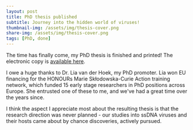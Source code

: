 ```yaml
---
layout: post
title: PhD thesis published
subtitle: Journey into the hidden world of viruses!
thumbnail-img: /assets/img/thesis-cover.png
share-img: /assets/img/thesis-cover.png
tags: [PhD, done]
---
```


The time has finally come, my PhD thesis is finished and printed! The electronic copy is [available here](https://hdl.handle.net/11245.1/1aceb7bf-ccb3-49ef-8ce5-31db8358545a).

I owe a huge thanks to Dr. Lia van der Hoek, my PhD promoter. Lia won EU financing for the HONOURs Marie Skłodowska-Curie Action training network, which funded 15 early stage researchers in PhD positions across Europe. She entrusted one of these to me, and we've had a great time over the years since.

I think the aspect I appreciate most about the resulting thesis is that the research direction was never planned - our studies into ssDNA viruses and their hosts came about by chance discoveries, actively pursued.
